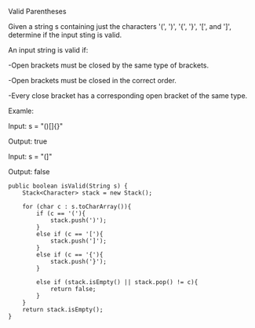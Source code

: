 Valid Parentheses

Given a string s containing just the characters '(', ')', '{', '}', '[', and ']', determine if the input sting is valid.

An input string is valid if:

-Open brackets must be closed by the same type of brackets.

-Open brackets must be closed in the correct order.

-Every close bracket has a corresponding open bracket of the same type.

Examle:

Input: s = "()[]{}"

Output: true

Input: s = "(]"

Output: false



    public boolean isValid(String s) {
        Stack<Character> stack = new Stack();
        
        for (char c : s.toCharArray()){
            if (c == '('){
                stack.push(')');
            }
            else if (c == '['){
                stack.push(']');
            }
            else if (c == '{'){
                stack.push('}');
            }
            
            else if (stack.isEmpty() || stack.pop() != c){
                return false;
            }
        }
        return stack.isEmpty();
    }
